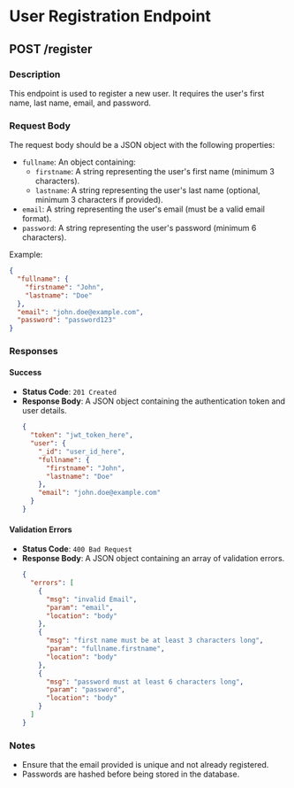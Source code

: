 # User Registration Endpoint

## POST /register

### Description

This endpoint is used to register a new user. It requires the user's first name, last name, email, and password.

### Request Body

The request body should be a JSON object with the following properties:

- `fullname`: An object containing:
  - `firstname`: A string representing the user's first name (minimum 3 characters).
  - `lastname`: A string representing the user's last name (optional, minimum 3 characters if provided).
- `email`: A string representing the user's email (must be a valid email format).
- `password`: A string representing the user's password (minimum 6 characters).

Example:

```json
{
  "fullname": {
    "firstname": "John",
    "lastname": "Doe"
  },
  "email": "john.doe@example.com",
  "password": "password123"
}
```

### Responses

#### Success

- **Status Code**: `201 Created`
- **Response Body**: A JSON object containing the authentication token and user details.
  ```json
  {
    "token": "jwt_token_here",
    "user": {
      "_id": "user_id_here",
      "fullname": {
        "firstname": "John",
        "lastname": "Doe"
      },
      "email": "john.doe@example.com"
    }
  }
  ```

#### Validation Errors

- **Status Code**: `400 Bad Request`
- **Response Body**: A JSON object containing an array of validation errors.
  ```json
  {
    "errors": [
      {
        "msg": "invalid Email",
        "param": "email",
        "location": "body"
      },
      {
        "msg": "first name must be at least 3 characters long",
        "param": "fullname.firstname",
        "location": "body"
      },
      {
        "msg": "password must at least 6 characters long",
        "param": "password",
        "location": "body"
      }
    ]
  }
  ```

### Notes

- Ensure that the email provided is unique and not already registered.
- Passwords are hashed before being stored in the database.
